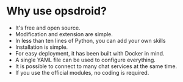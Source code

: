 # Why use opsdroid?

 * It's free and open source.
 * Modification and extension are simple.
 * In less than ten lines of Python, you can add your own skills
 * Installation is simple.
 * For easy deployment, it has been built with Docker in mind.
 * A single YAML file can be used to configure everything.
 * It is possible to connect to many chat services at the same time.
 * If you use the official modules, no coding is required.
